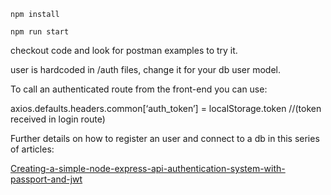 `npm install`

`npm run start`

checkout code and look for postman examples to try it.

user is hardcoded in /auth files, change it for your db user model.

To call an authenticated route from the front-end you can use:

axios.defaults.headers.common[‘auth_token’] = localStorage.token //(token received in login route)

Further details on how to register an user and connect to a db in this series of articles:

[Creating-a-simple-node-express-api-authentication-system-with-passport-and-jwt](http://blog.slatepeak.com/creating-a-simple-node-express-api-authentication-system-with-passport-and-jwt/)
